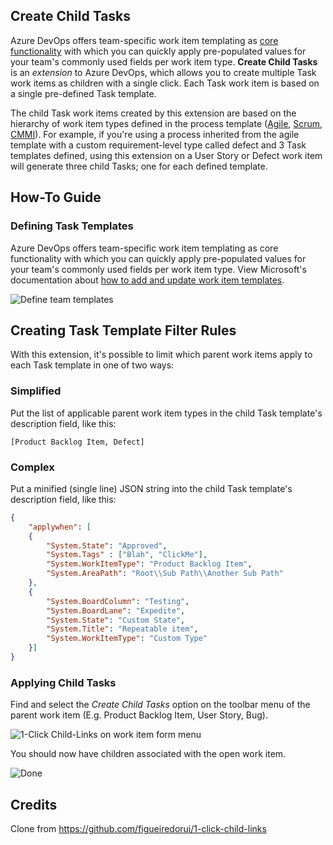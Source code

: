 ## Create Child Tasks ##

Azure DevOps offers team-specific work item templating as <a href="https://docs.microsoft.com/en-us/azure/devops/boards/backlogs/work-item-template?view=azure-devops&tabs=browser" target="_blank">core functionality</a> with which you can quickly apply pre-populated values for your team's commonly used fields per work item type. **Create Child Tasks** is an *extension* to Azure DevOps, which allows you to create multiple Task work items as children with a single click. Each Task work item is based on a single pre-defined Task template.

The child Task work items created by this extension are based on the hierarchy of work item types defined in the process template (<a href="https://docs.microsoft.com/en-us/azure/devops/boards/work-items/guidance/agile-process-workflow?view=azure-devops" target="_blank">Agile</a>, <a href="https://docs.microsoft.com/en-us/azure/devops/boards/work-items/guidance/scrum-process-workflow?view=azure-devops" target="_blank">Scrum</a>, <a href="https://docs.microsoft.com/en-us/azure/devops/boards/work-items/guidance/cmmi-process-workflow?view=azure-devops" target="_blank">CMMI</a>). For example, if you're using a process inherited from the agile template with a custom requirement-level type called defect and 3 Task templates defined, using this extension on a User Story or Defect work item will generate three child Tasks; one for each defined template.

## How-To Guide ##

### Defining Task Templates ###

Azure DevOps offers team-specific work item templating as core functionality with which you can quickly apply pre-populated values for your team's commonly used fields per work item type. View Microsoft's documentation about <a href="https://docs.microsoft.com/en-us/azure/devops/boards/backlogs/work-item-template" target="_blank">how to add and update work item templates</a>.

<img src="src/img/screen01.png" alt="Define team templates" />

## Creating Task Template Filter Rules ##

With this extension, it's possible to limit which parent work items apply to each Task template in one of two ways:

### Simplified ###

Put the list of applicable parent work item types in the child Task template's description field, like this:

```[Product Backlog Item, Defect]```

### Complex ###

Put a minified (single line) JSON string into the child Task template's description field, like this:

``` json
{
    "applywhen": [
    {
        "System.State": "Approved",
        "System.Tags" : ["Blah", "ClickMe"],
        "System.WorkItemType": "Product Backlog Item",
        "System.AreaPath": "Root\\Sub Path\\Another Sub Path"
    },
    {
        "System.BoardColumn": "Testing",
        "System.BoardLane": "Expedite",
        "System.State": "Custom State",
        "System.Title": "Repeatable item",
        "System.WorkItemType": "Custom Type"
    }]
}
```

### Applying Child Tasks ###

Find and select the *Create Child Tasks* option on the toolbar menu of the parent work item (E.g. Product Backlog Item, User Story, Bug).

<img src="src/img/screen02.png" alt="1-Click Child-Links on work item form menu"/>

You should now have children associated with the open work item.

<img src="src/img/screen03.png" alt="Done"/>

## Credits ##

Clone from https://github.com/figueiredorui/1-click-child-links
